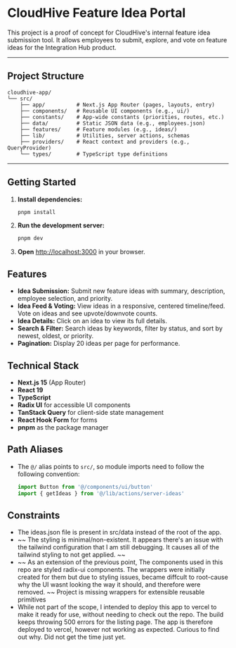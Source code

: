 # CloudHive Feature Idea Portal

This project is a proof of concept for CloudHive's internal feature idea submission tool. It allows employees to submit, explore, and vote on feature ideas for the Integration Hub product.

---

## Project Structure

```
cloudhive-app/
└── src/
    ├── app/          # Next.js App Router (pages, layouts, entry)
    ├── components/   # Reusable UI components (e.g., ui/)
    ├── constants/    # App-wide constants (priorities, routes, etc.)
    ├── data/         # Static JSON data (e.g., employees.json)
    ├── features/     # Feature modules (e.g., ideas/)
    ├── lib/          # Utilities, server actions, schemas
    ├── providers/    # React context and providers (e.g., QueryProvider)
    └── types/        # TypeScript type definitions
```

---

## Getting Started

1. **Install dependencies:**
   ```bash
   pnpm install
   ```

2. **Run the development server:**
   ```bash
   pnpm dev
   ```

3. **Open** [http://localhost:3000](http://localhost:3000) in your browser.


## Features

- **Idea Submission:** Submit new feature ideas with summary, description, employee selection, and priority.
- **Idea Feed & Voting:** View ideas in a responsive, centered timeline/feed. Vote on ideas and see upvote/downvote counts.
- **Idea Details:** Click on an idea to view its full details.
- **Search & Filter:** Search ideas by keywords, filter by status, and sort by newest, oldest, or priority.
- **Pagination:** Display 20 ideas per page for performance.


## Technical Stack

- **Next.js 15** (App Router)
- **React 19**
- **TypeScript**
- **Radix UI** for accessible UI components
- **TanStack Query** for client-side state management
- **React Hook Form** for forms
- **pnpm** as the package manager


## Path Aliases

- The `@/` alias points to `src/`, so module imports need to follow the following convention:
  ```ts
  import Button from '@/components/ui/button'
  import { getIdeas } from '@/lib/actions/server-ideas'
  ```

## Constraints

 - The ideas.json file is present in src/data instead of the root of the app.
 - ~~ The styling is minimal/non-existent. It appears there's an issue with the tailwind configuration that I am still debugging. It causes all of the tailwind styling to not get applied. ~~
 -  ~~ As an extension of the previous point, The components used in this repo are styled radix-ui components. The wrappers were initially created for them but due to styling issues, became diffcult to root-cause why the UI wasnt looking the way it should, and therefore were removed. ~~ Project is missing wrappers for extensible reusable primitives
 - While not part of the scope, I intended to deploy this app to vercel to make it ready for use, without needing to check out the repo. The build keeps throwing 500 errors for the listing page.
 The app is therefore deployed to vercel, however not working as expected. Curious to find out why. Did not get the time just yet.